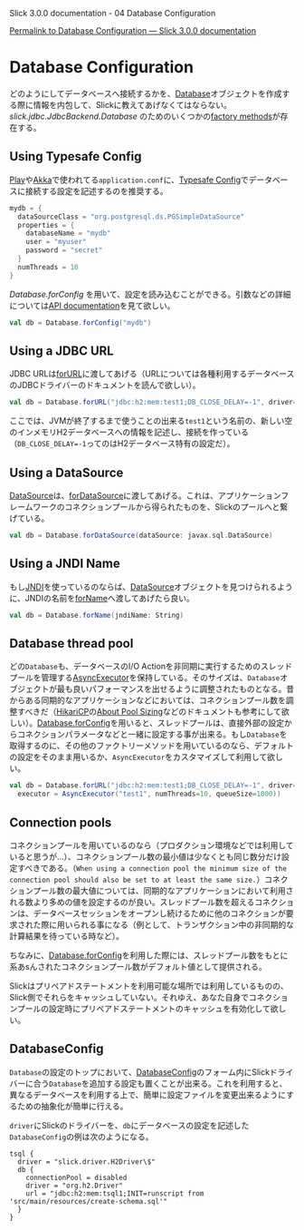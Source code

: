 Slick 3.0.0 documentation - 04 Database Configuration

[Permalink to Database Configuration — Slick 3.0.0 documentation](http://slick.typesafe.com/doc/3.0.0/database.html)

Database Configuration
======================

どのようにしてデータベースへ接続するかを、[Database](http://slick.typesafe.com/doc/3.0.0/api/index.html#slick.jdbc.JdbcBackend@Database:Database)オブジェクトを作成する際に情報を内包して、Slickに教えてあげなくてはならない。_slick.jdbc.JdbcBackend.Database_ のためのいくつかの[factory methods](http://slick.typesafe.com/doc/3.0.0/api/index.html#slick.jdbc.JdbcBackend\$DatabaseFactoryDef)が存在する。
<!-- You can tell Slick how to connect to the JDBC database of your choice by creating a Database <slick.jdbc.JdbcBackend@Database:Database> object, which encapsulates the information. There are several factory methods <slick.jdbc.JdbcBackend\$DatabaseFactoryDef> on slick.jdbc.JdbcBackend.Database that you can use depending on what connection data you have available. -->

Using Typesafe Config
---------------------

[Play](https://playframework.com/)や[Akka](http://akka.io/)で使われてる`application.conf`に、[Typesafe Config](https://github.com/typesafehub/config)でデータベースに接続する設定を記述するのを推奨する。
<!-- The prefered way to configure database connections is through Typesafe Config\_ in your `application.conf`, which is also used by Play\_ and Akka\_ for their configuration. -->

```scala
mydb = {
  dataSourceClass = "org.postgresql.ds.PGSimpleDataSource"
  properties = {
    databaseName = "mydb"
    user = "myuser"
    password = "secret"
  }
  numThreads = 10
}
```
_Database.forConfig_ を用いて、設定を読み込むことができる。引数などの詳細については[API documentation][API documentation]を見て欲しい。
<!-- Such a configuration can be loaded with Database.forConfig (see the API documentation <slick.jdbc.JdbcBackend\$DatabaseFactoryDef@forConfig(String,Config,Driver):Database> of this method for details on the configuration parameters). -->

```scala
val db = Database.forConfig("mydb")
```

Using a JDBC URL
----------------
JDBC URLは[forURL][forURL]に渡してあげる（URLについては各種利用するデータベースのJDBCドライバーのドキュメントを読んで欲しい）。
<!-- You can pass a JDBC URL to forURL <slick.jdbc.JdbcBackend\$DatabaseFactoryDef@forURL(String,String,String,Properties,String,AsyncExecutor,Boolean):DatabaseDef>. (see your database's JDBC driver's documentation for the correct URL syntax). -->

```scala
val db = Database.forURL("jdbc:h2:mem:test1;DB_CLOSE_DELAY=-1", driver="org.h2.Driver")
```

ここでは、JVMが終了するまで使うことの出来る`test1`という名前の、新しい空のインメモリH2データベースへの情報を記述し、接続を作っている（`DB_CLOSE_DELAY=-1`ってのはH2データベース特有の設定だ）。
<!-- Here we are connecting to a new, empty, in-memory H2 database called `test1` and keep it resident until the JVM ends (`DB_CLOSE_DELAY=-1`, which is H2 specific). -->

Using a DataSource
------------------
[DataSource](http://docs.oracle.com/javase/7/docs/api/javax/sql/DataSource.html)は、[forDataSource][forDataSource]に渡してあげる。これは、アプリケーションフレームワークのコネクションプールから得られたものを、Slickのプールへと繋げている。
<!-- You can pass a DataSource <javax/sql/DataSource> object to forDataSource <slick.jdbc.JdbcBackend\$DatabaseFactoryDef@forDataSource(DataSource,AsyncExecutor):DatabaseDef>. If you got it from the connection pool of your application framework, this plugs the pool into Slick. -->

```scala
val db = Database.forDataSource(dataSource: javax.sql.DataSource)
```

Using a JNDI Name
-----------------
もし[JNDI](http://en.wikipedia.org/wiki/JNDI)を使っているのならば、[DataSource](http://docs.oracle.com/javase/7/docs/api/javax/sql/DataSource.html)オブジェクトを見つけられるように、JNDIの名前を[forName](forName)へ渡してあげたら良い。
<!-- If you are using JNDI you can pass a JNDI name to forName <slick.jdbc.JdbcBackend\$DatabaseFactoryDef@forName(String,AsyncExecutor):DatabaseDef> under which a DataSource <javax/sql/DataSource> object can be looked up. -->

```scala
val db = Database.forName(jndiName: String)
```

Database thread pool
--------------------
どの`Database`も、データベースのI/O Actionを非同期に実行するためのスレッドプールを管理する[AsyncExecutor](http://slick.typesafe.com/doc/3.0.0/api/index.html#slick.util.AsyncExecutor)を保持している。そのサイズは、`Database`オブジェクトが最も良いパフォーマンスを出せるように調整されたものとなる。昔からある同期的なアプリケーションなどにおいては、コネクションプール数を調整すべきだ（[HikariCP](http://brettwooldridge.github.io/HikariCP/)の[About Pool Sizing](https://github.com/brettwooldridge/HikariCP/wiki/About-Pool-Sizing)などのドキュメントも参考にして欲しい）。[Database.forConfig][Database.forConfig]を用いると、スレッドプールは、直接外部の設定からコネクションパラメータなどと一緒に設定する事が出来る。もし`Database`を取得するのに、その他のファクトリーメソッドを用いているのなら、デフォルトの設定をそのまま用いるか、`AsyncExecutor`をカスタマイズして利用して欲しい。
<!-- Every `Database` contains an slick.util.AsyncExecutor that manages the thread pool for asynchronous execution of Database I/O Actions. Its size is the main parameter to tune for the best performance of the `Database` object. It should be set to the value that you would use for the size of the *connection pool* in a traditional, blocking application (see About Pool Sizing\_ in the HikariCP\_ documentation for further information). When using Database.forConfig <slick.jdbc.JdbcBackend\$DatabaseFactoryDef@forConfig(String,Config,Driver):Database>, the thread pool is configured directly in the external configuration file together with the connection parameters. If you use any other factory method to get a `Database`, you can either use a default configuration or specify a custom AsyncExecutor: -->

```scala
val db = Database.forURL("jdbc:h2:mem:test1;DB_CLOSE_DELAY=-1", driver="org.h2.Driver",
  executor = AsyncExecutor("test1", numThreads=10, queueSize=1000))
```

Connection pools
----------------

コネクションプールを用いているのなら（プロダクション環境などでは利用していると思うが...）、コネクションプール数の最小値は少なくとも同じ数分だけ設定すべきである。（`When using a connection pool the minimum size of the connection pool should also be set to at least the same size.`）コネクションプール数の最大値については、同期的なアプリケーションにおいて利用される数より多めの値を設定するのが良い。スレッドプール数を超えるコネクションは、データベースセッションをオープンし続けるために他のコネクションが要求された際に用いられる事になる（例として、トランザクション中の非同期的な計算結果を待っている時など）。
<!-- When using a connection pool (which is always recommended in production environments) the *minimum* size of the *connection pool* should also be set to at least the same size. The *maximum* size of the *connection pool* can be set much higher than in a blocking application. Any connections beyond the size of the *thread pool* will only be used when other connections are required to keep a database session open (e.g. while waiting for the result from an asynchronous computation in the middle of a transaction) but are not actively doing any work on the database. -->

ちなみに、[Database.forConfig][Database.forConfig]を利用した際には、スレッドプール数をもとに系あsんされたコネクションプール数がデフォルト値として提供される。
<!-- Note that reasonable defaults for the connection pool sizes are calculated from the thread pool size when using Database.forConfig <slick.jdbc.JdbcBackend\$DatabaseFactoryDef@forConfig(String,Config,Driver):Database>. -->

Slickはプリペアドステートメントを利用可能な場所では利用しているものの、Slick側でそれらをキャッシュしていない。それゆえ、あなた自身でコネクションプールの設定時にプリペアドステートメントのキャッシュを有効化して欲しい。
<!-- Slick uses *prepared* statements wherever possible but it does not cache them on its own. You should therefore enable prepared statement caching in the connection pool's configuration. -->

DatabaseConfig
--------------

`Database`の設定のトップにおいて、[DatabaseConfig](http://slick.typesafe.com/doc/3.0.0/api/index.html#slick.backend.DatabaseConfig)のフォーム内にSlickドライバーに合う`Database`を追加する設定も置くことが出来る。これを利用すると、異なるデータベースを利用する上で、簡単に設定ファイルを変更出来るようにするための抽象化が簡単に行える。
<!-- On top of the configuration syntax for `Database`, there is another layer in the form of slick.backend.DatabaseConfig which allows you to configure a Slick driver plus a matching `Database` together. This makes it easy to abstract over different kinds of database systems by simply changing a configuration file. -->

`driver`にSlickのドライバーを、`db`にデータベースの設定を記述した`DatabaseConfig`の例は次のようになる。
<!-- Here is a typical `DatabaseConfig` with a Slick driver object in `driver` and the database configuration in `db`: -->

```
tsql {
  driver = "slick.driver.H2Driver\$"
  db {
    connectionPool = disabled
    driver = "org.h2.Driver"
    url = "jdbc:h2:mem:tsql1;INIT=runscript from 'src/main/resources/create-schema.sql'"
  }
}
```

[API documentation]: http://slick.typesafe.com/doc/3.0.0/api/index.html#slick.jdbc.JdbcBackend\$DatabaseFactoryDef@forConfig(String,Config,Driver):Database
[forURL]: http://slick.typesafe.com/doc/3.0.0/api/index.html#slick.jdbc.JdbcBackend\$DatabaseFactoryDef@forURL(String,String,String,Properties,String,AsyncExecutor,Boolean):DatabaseDef
[forDataSource]: http://slick.typesafe.com/doc/3.0.0/api/index.html#slick.jdbc.JdbcBackend\$DatabaseFactoryDef@forDataSource(DataSource,AsyncExecutor):DatabaseDef
[Database.forConfig]: http://slick.typesafe.com/doc/3.0.0/api/index.html#slick.jdbc.JdbcBackend\$DatabaseFactoryDef@forConfig(String,Config,Driver):Database
